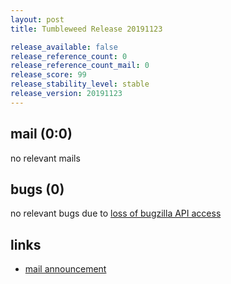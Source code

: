 ```yaml
---
layout: post
title: Tumbleweed Release 20191123

release_available: false
release_reference_count: 0
release_reference_count_mail: 0
release_score: 99
release_stability_level: stable
release_version: 20191123
---
```


## mail (0:0)

no relevant mails

## bugs (0)

<!--more-->

no relevant bugs due to [loss of bugzilla API access](https://bugzilla.opensuse.org/show_bug.cgi?id=1157722)



## links

- [mail announcement](https://lists.opensuse.org/opensuse-factory/2019-11/msg00343.html)
